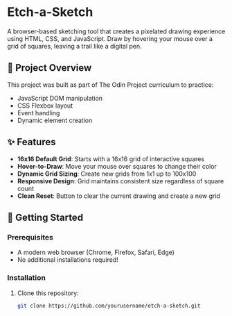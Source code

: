 # Etch-a-Sketch

A browser-based sketching tool that creates a pixelated drawing experience using HTML, CSS, and JavaScript. Draw by hovering your mouse over a grid of squares, leaving a trail like a digital pen.

## 🎯 Project Overview

This project was built as part of The Odin Project curriculum to practice:
- JavaScript DOM manipulation
- CSS Flexbox layout
- Event handling
- Dynamic element creation

## ✨ Features

- **16x16 Default Grid**: Starts with a 16x16 grid of interactive squares
- **Hover-to-Draw**: Move your mouse over squares to change their color
- **Dynamic Grid Sizing**: Create new grids from 1x1 up to 100x100
- **Responsive Design**: Grid maintains consistent size regardless of square count
- **Clean Reset**: Button to clear the current drawing and create a new grid

## 🚀 Getting Started

### Prerequisites
- A modern web browser (Chrome, Firefox, Safari, Edge)
- No additional installations required!

### Installation
1. Clone this repository:
   ```bash
   git clone https://github.com/yourusername/etch-a-sketch.git

